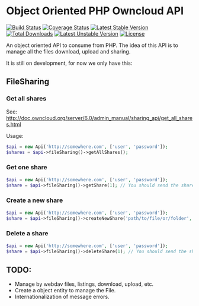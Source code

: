 # Object Oriented PHP Owncloud API

[![Build Status](https://travis-ci.org/gpilla/php-owncloud-api.svg?branch=master)](https://travis-ci.org/gpilla/php-owncloud-api)
[![Coverage Status](https://coveralls.io/repos/gpilla/php-owncloud-api/badge.png)](https://coveralls.io/r/gpilla/php-owncloud-api)
[![Latest Stable Version](https://poser.pugx.org/gpilla/php-owncloud-api/v/stable.svg)](https://packagist.org/packages/gpilla/php-owncloud-api) [![Total Downloads](https://poser.pugx.org/gpilla/php-owncloud-api/downloads.svg)](https://packagist.org/packages/gpilla/php-owncloud-api) [![Latest Unstable Version](https://poser.pugx.org/gpilla/php-owncloud-api/v/unstable.svg)](https://packagist.org/packages/gpilla/php-owncloud-api) [![License](https://poser.pugx.org/gpilla/php-owncloud-api/license.svg)](https://packagist.org/packages/gpilla/php-owncloud-api)

An object oriented API to consume from PHP. The idea of this API is to manage all the files
download, upload and sharing.

It is still on development, for now we only have this:

## FileSharing

### Get all shares

See: http://doc.owncloud.org/server/6.0/admin_manual/sharing_api/get_all_shares.html

Usage:

```php
$api = new Api('http://somewhere.com', ['user', 'password']);
$shares = $api->fileSharing()->getAllShares();
```

### Get one share

```php
$api = new Api('http://somewhere.com', ['user', 'password']);
$share = $api->fileSharing()->getShare(1); // You should send the share ID as parameter
```

### Create a new share

```php
$api = new Api('http://somewhere.com', ['user', 'password']);
$share = $api->fileSharing()->createNewShare('path/to/file/or/folder', ['shareType' => Owncloud\Api\FileSharing::SHARE_TYPE_PUBLIC_LINK]);
```

### Delete a share

```php
$api = new Api('http://somewhere.com', ['user', 'password']);
$share = $api->fileSharing()->deleteShare(1); // You should send the share ID as parameter
```

## TODO:

* Manage by webdav files, listings, download, upload, etc.
* Create a object entity to manage the File.
* Internationalization of message errors.
